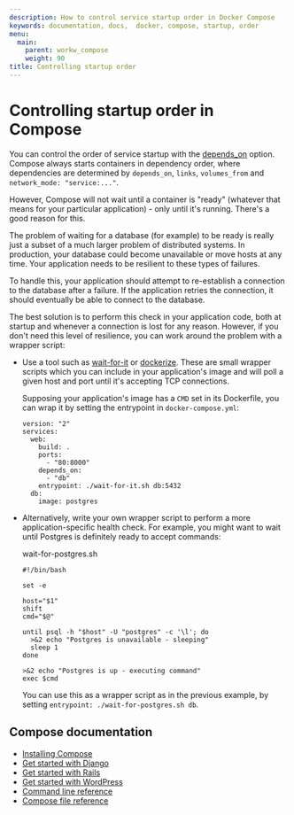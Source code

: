 ```yaml
---
description: How to control service startup order in Docker Compose
keywords: documentation, docs,  docker, compose, startup, order
menu:
  main:
    parent: workw_compose
    weight: 90
title: Controlling startup order
---
```


# Controlling startup order in Compose

You can control the order of service startup with the
[depends_on](compose-file.md#depends-on) option. Compose always starts
containers in dependency order, where dependencies are determined by
`depends_on`, `links`, `volumes_from` and `network_mode: "service:..."`.

However, Compose will not wait until a container is "ready" (whatever that means
for your particular application) - only until it's running. There's a good
reason for this.

The problem of waiting for a database (for example) to be ready is really just
a subset of a much larger problem of distributed systems. In production, your
database could become unavailable or move hosts at any time. Your application
needs to be resilient to these types of failures.

To handle this, your application should attempt to re-establish a connection to
the database after a failure. If the application retries the connection,
it should eventually be able to connect to the database.

The best solution is to perform this check in your application code, both at
startup and whenever a connection is lost for any reason. However, if you don't
need this level of resilience, you can work around the problem with a wrapper
script:

-   Use a tool such as [wait-for-it](https://github.com/vishnubob/wait-for-it)
    or [dockerize](https://github.com/jwilder/dockerize). These are small
    wrapper scripts which you can include in your application's image and will
    poll a given host and port until it's accepting TCP connections.

    Supposing your application's image has a `CMD` set in its Dockerfile, you
    can wrap it by setting the entrypoint in `docker-compose.yml`:

        version: "2"
        services:
          web:
            build: .
            ports:
              - "80:8000"
            depends_on:
              - "db"
            entrypoint: ./wait-for-it.sh db:5432
          db:
            image: postgres

-   Alternatively, write your own wrapper script to perform a more application-specific health
    check. For example, you might want to wait until Postgres is definitely
    ready to accept commands:
    
    wait-for-postgres.sh

        #!/bin/bash

        set -e

        host="$1"
        shift
        cmd="$@"

        until psql -h "$host" -U "postgres" -c '\l'; do
          >&2 echo "Postgres is unavailable - sleeping"
          sleep 1
        done

        >&2 echo "Postgres is up - executing command"
        exec $cmd

    You can use this as a wrapper script as in the previous example, by setting
    `entrypoint: ./wait-for-postgres.sh db`.


## Compose documentation

- [Installing Compose](install.md)
- [Get started with Django](django.md)
- [Get started with Rails](rails.md)
- [Get started with WordPress](wordpress.md)
- [Command line reference](./reference/index.md)
- [Compose file reference](compose-file.md)
